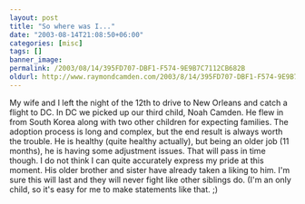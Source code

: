 ```yaml
---
layout: post
title: "So where was I..."
date: "2003-08-14T21:08:50+06:00"
categories: [misc]
tags: []
banner_image: 
permalink: /2003/08/14/395FD707-DBF1-F574-9E9B7C7112CB682B
oldurl: http://www.raymondcamden.com/2003/8/14/395FD707-DBF1-F574-9E9B7C7112CB682B
---
```


My wife and I left the night of the 12th to drive to New Orleans and catch a flight to DC. In DC we picked up our third child, Noah Camden. He flew in from South Korea along with two other children for expecting families. The adoption process is long and complex, but the end result is always worth the trouble. He is healthy (quite healthy actually), but being an older job (11 months), he is having some adjustment issues. That will pass in time though. I do not think I can quite accurately express my pride at this moment. His older brother and sister have already taken a liking to him. I'm sure this will last and they will never fight like other siblings do. (I'm an only child, so it's easy for me to make statements like that. ;)